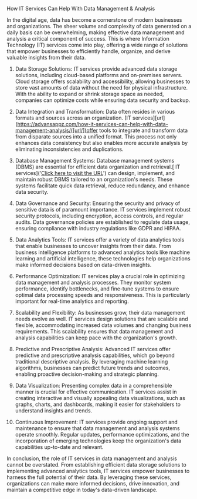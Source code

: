 How IT Services Can Help With Data Management & Analysis

In the digital age, data has become a cornerstone of modern businesses and organizations. The sheer volume and complexity of data generated on a daily basis can be overwhelming, making effective data management and analysis a critical component of success. This is where Information Technology (IT) services come into play, offering a wide range of solutions that empower businesses to efficiently handle, organize, and derive valuable insights from their data.

1. Data Storage Solutions:
IT services provide advanced data storage solutions, including cloud-based platforms and on-premises servers. Cloud storage offers scalability and accessibility, allowing businesses to store vast amounts of data without the need for physical infrastructure. With the ability to expand or shrink storage space as needed, companies can optimize costs while ensuring data security and backup.

2. Data Integration and Transformation:
Data often resides in various formats and sources across an organization. [IT services][url](https://advansappz.com/how-it-services-can-help-with-data-management-analysis/([url/])offer tools to integrate and transform data from disparate sources into a unified format. This process not only enhances data consistency but also enables more accurate analysis by eliminating inconsistencies and duplications.

3. Database Management Systems:
Database management systems (DBMS) are essential for efficient data organization and retrieval.[ IT services]('<a href="https://[www.example.com](https://advansappz.com/how-it-services-can-help-with-data-management-analysis/)">Click here to visit the URL</a>') can design, implement, and maintain robust DBMS tailored to an organization's needs. These systems facilitate quick data retrieval, reduce redundancy, and enhance data security.

4. Data Governance and Security:
Ensuring the security and privacy of sensitive data is of paramount importance. IT services implement robust security protocols, including encryption, access controls, and regular audits. Data governance policies are established to regulate data usage, ensuring compliance with industry regulations like GDPR and HIPAA.

5. Data Analytics Tools:
IT services offer a variety of data analytics tools that enable businesses to uncover insights from their data. From business intelligence platforms to advanced analytics tools like machine learning and artificial intelligence, these technologies help organizations make informed decisions based on data-driven insights.

6. Performance Optimization:
IT services play a crucial role in optimizing data management and analysis processes. They monitor system performance, identify bottlenecks, and fine-tune systems to ensure optimal data processing speeds and responsiveness. This is particularly important for real-time analytics and reporting.

7. Scalability and Flexibility:
As businesses grow, their data management needs evolve as well. IT services design solutions that are scalable and flexible, accommodating increased data volumes and changing business requirements. This scalability ensures that data management and analysis capabilities can keep pace with the organization's growth.

8. Predictive and Prescriptive Analysis:
Advanced IT services offer predictive and prescriptive analysis capabilities, which go beyond traditional descriptive analysis. By leveraging machine learning algorithms, businesses can predict future trends and outcomes, enabling proactive decision-making and strategic planning.

9. Data Visualization:
Presenting complex data in a comprehensible manner is crucial for effective communication. IT services assist in creating interactive and visually appealing data visualizations, such as graphs, charts, and dashboards, making it easier for stakeholders to understand insights and trends.

10. Continuous Improvement:
IT services provide ongoing support and maintenance to ensure that data management and analysis systems operate smoothly. Regular updates, performance optimizations, and the incorporation of emerging technologies keep the organization's data capabilities up-to-date and relevant.

In conclusion, the role of IT services in data management and analysis cannot be overstated. From establishing efficient data storage solutions to implementing advanced analytics tools, IT services empower businesses to harness the full potential of their data. By leveraging these services, organizations can make more informed decisions, drive innovation, and maintain a competitive edge in today's data-driven landscape.
